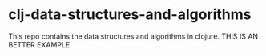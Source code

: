 # clj-data-structures-and-algorithms
This repo contains the data structures and algorithms in clojure.
THIS IS AN BETTER EXAMPLE
